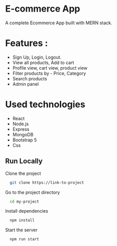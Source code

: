 
# E-commerce App
A complete Ecommerce App built with MERN stack.

# Features :
* Sign Up, Login, Logout.
* View all products, Add to cart
* Profile view, cart view, product view
* Filter products by - Price, Category
* Search products
* Admin panel

# Used technologies
* React
* Node.js
* Express
* MongoDB
* Bootstrap 5
* Css


## Run Locally

Clone the project

```bash
  git clone https://link-to-project
```

Go to the project directory

```bash
  cd my-project
```

Install dependencies

```bash
  npm install
```

Start the server

```bash
  npm run start
```

